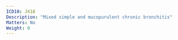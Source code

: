 ```yaml
---
ICD10: J418
Description: "Mixed simple and mucopurulent chronic bronchitis"
Matters: No
Weight: 0
---
```

